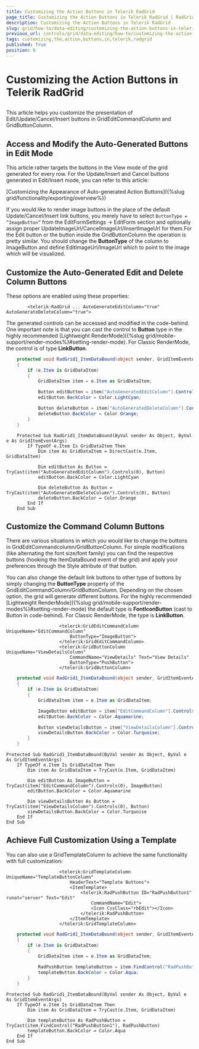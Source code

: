 ```yaml
---
title: Customizing the Action Buttons in Telerik RadGrid
page_title: Customizing the Action Buttons in Telerik RadGrid | RadGrid for ASP.NET AJAX Documentation
description: Customizing the Action Buttons in Telerik RadGrid
slug: grid/how-to/data-editing/customizing-the-action-buttons-in-telerik-radgrid
previous_url: controls/grid/data-editing/how-to/customizing-the-action-buttons-in-telerik-radgrid
tags: customizing,the,action,buttons,in,telerik,radgrid
published: True
position: 0
---
```


# Customizing the Action Buttons in Telerik RadGrid



##

This article helps you customize the presentation of Edit/Update/Cancel/Insert buttons in GridEditCommandColumn and GridButtonColumn.

## Access and Modify the Auto-Generated Buttons in Edit Mode

This article rather targets the buttons in the View mode of the grid generated for every row. For the Update/Insert and Cancel buttons generated in Edit/Insert mode, you can refer to this article:

[Customizing the Appearance of Auto-generated Action Buttons]({%slug grid/functionality/exporting/overview%})

If you would like to render image buttons in the place of the default Update/Cancel/Insert link buttons, you merely have to select `ButtonType = ”ImageButton”` from the EditFormSettings -> EditForm section and optionally assign proper UpdateImageUrl/CancelImageUrl/InsertImageUrl for them.For the Edit button or the button inside the GridButtonColumn the operation is pretty similar. You should change the **ButtonType** of the column to ImageButton and define EditImageUrl/ImageUrl which to point to the image which will be visualized.

## Customize the Auto-Generated Edit and Delete Column Buttons

These options are enabled using these properties:
````ASP.NET
        <telerik:RadGrid ... AutoGenerateEditColumn="true" AutoGenerateDeleteColumn="true">
````

The generated controls can be accessed and modified in the code-behind. One important note is that you can cast the control to **Button** type in the highly recommended [Lightweight RenderMode]({%slug grid/mobile-support/render-modes%}#setting-render-mode). For Classic RenderMode, the control is of type **LinkButton**.

````C#
    protected void RadGrid1_ItemDataBound(object sender, GridItemEventArgs e)
    {
        if (e.Item is GridDataItem)
        {
            GridDataItem item = e.Item as GridDataItem;

            Button editButton = item["AutoGeneratedEditColumn"].Controls[0] as Button;
            editButton.BackColor = Color.LightCyan;

            Button deleteButton = item["AutoGeneratedDeleteColumn"].Controls[0] as Button;
            deleteButton.BackColor = Color.Orange;
        }
    }
````
````VB.NET
    Protected Sub RadGrid1_ItemDataBound(ByVal sender As Object, ByVal e As GridItemEventArgs)
        If TypeOf e.Item Is GridDataItem Then
            Dim item As GridDataItem = DirectCast(e.Item, GridDataItem)

            Dim editButton As Button = TryCast(item("AutoGeneratedEditColumn").Controls(0), Button)
            editButton.BackColor = Color.LightCyan

            Dim deleteButton As Button = TryCast(item("AutoGeneratedDeleteColumn").Controls(0), Button)
            deleteButton.BackColor = Color.Orange
        End If
    End Sub
````


## Customize the Command Column Buttons

There are various situations in which you would like to change the buttons in GridEditCommandcolumn/GridButtonColumn. For simple modifications (like alternating the font size/font family) you can find the respective buttons (hooking the ItemDataBound event of the grid) and apply your preferences through the Style attribute of that button.

You can also change the default link buttons to other type of buttons by simply changing the **ButtonType** property of the GridEditCommandColumn/GridButtonColumn. Depending on the chosen option, the grid will generate different buttons. For the highly recommended [Lightweight RenderMode]({%slug grid/mobile-support/render-modes%}#setting-render-mode) the default type is **FontIconButton** (cast to Button in code-behind). For Classic RenderMode, the type is **LinkButton**.



````ASP.NET
                    <telerik:GridEditCommandColumn UniqueName="EditCommandColumn"
                        ButtonType="ImageButton">
                    </telerik:GridEditCommandColumn>
                    <telerik:GridButtonColumn UniqueName="ViewDetailsColumn"
                        CommandName="ViewDetails" Text="View Details"
                        ButtonType="PushButton">
                    </telerik:GridButtonColumn>
````
````C#
    protected void RadGrid1_ItemDataBound(object sender, GridItemEventArgs e)
    {
        if (e.Item is GridDataItem)
        {
            GridDataItem item = e.Item as GridDataItem;

            ImageButton editButton = item["EditCommandColumn"].Controls[0] as ImageButton;
            editButton.BackColor = Color.Aquamarine;

            Button viewDetailsButton = item["ViewDetailsColumn"].Controls[0] as Button;
            viewDetailsButton.BackColor = Color.Turquoise;
        }
    }
````
````VB.NET
Protected Sub RadGrid1_ItemDataBound(ByVal sender As Object, ByVal e As GridItemEventArgs)
    If TypeOf e.Item Is GridDataItem Then
        Dim item As GridDataItem = TryCast(e.Item, GridDataItem)
        
        Dim editButton As ImageButton = TryCast(item("EditCommandColumn").Controls(0), ImageButton)
        editButton.BackColor = Color.Aquamarine
        
        Dim viewDetailsButton As Button = TryCast(item("ViewDetailsColumn").Controls(0), Button)
        viewDetailsButton.BackColor = Color.Turquoise
    End If
End Sub
````



## Achieve Full Customization Using a Template

You can also use a GridTemplateColumn to achieve the same functionality with full customization:

````ASP.NET
                    <telerik:GridTemplateColumn UniqueName="TemplateButtonColumn"
                        HeaderText="Template Buttons">
                        <ItemTemplate>
                            <telerik:RadPushButton ID="RadPushButton1" runat="server" Text="Edit"
                                CommandName="Edit">
                                <Icon CssClass="rbEdit"></Icon>
                            </telerik:RadPushButton>
                        </ItemTemplate>
                    </telerik:GridTemplateColumn>
````
````C#
    protected void RadGrid1_ItemDataBound(object sender, GridItemEventArgs e)
    {
        if (e.Item is GridDataItem)
        {
            GridDataItem item = e.Item as GridDataItem;

            RadPushButton templateButton = item.FindControl("RadPushButton1") as RadPushButton;
            templateButton.BackColor = Color.Aqua;
        }
    }
````
````VB.NET
Protected Sub RadGrid1_ItemDataBound(ByVal sender As Object, ByVal e As GridItemEventArgs)
    If TypeOf e.Item Is GridDataItem Then
        Dim item As GridDataItem = TryCast(e.Item, GridDataItem)
        
        Dim templateButton As RadPushButton = TryCast(item.FindControl("RadPushButton1"), RadPushButton)
        templateButton.BackColor = Color.Aqua
    End If
End Sub
````


